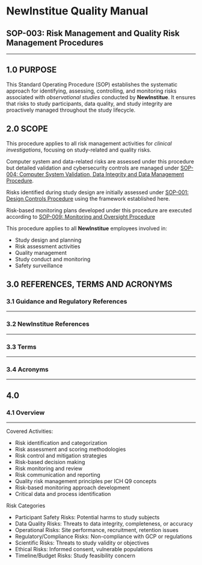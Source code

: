 # __NewInstitue__ Quality Manual
## SOP-003: Risk Management and Quality Risk Management Procedures
-----------------------------------------------------------------------

## 1.0 PURPOSE

This Standard Operating Procedure (SOP) establishes the systematic approach for
identifying, assessing, controlling, and monitoring risks associated with
*observational studies* conducted by __NewInstitue__. It ensures that risks to
study participants, data quality, and study integrity are proactively managed
throughout the study lifecycle.

## 2.0 SCOPE

This procedure applies to all risk management activities for *clinical
investigations*, focusing on study-related and quality risks.

Computer system and data-related risks are assessed under this procedure but
detailed validation and cybersecurity controls are managed under
[SOP-004: Computer System Validation, Data Integrity and Data Management Procedure](SOP-004--Computer_System_Validation_Data_Integrity_and_Data_Management_Procedure.md).

Risks identified during study design are initially assessed under
[SOP-001: Design Controls Procedure](SOP-001--Design_Controls_Procedure.md)
using the framework established here.

Risk-based monitoring plans developed under this procedure are executed
according to [SOP-009: Monitoring and Oversight Procedure](SOP-009--Monitoring_and_Oversight_Procedure.md)

This procedure applies to all __NewInstitue__ employees involved in:

- Study design and planning
- Risk assessment activities
- Quality management
- Study conduct and monitoring
- Safety surveillance

## 3.0 REFERENCES, TERMS AND ACRONYMS

### 3.1 Guidance and Regulatory References
-----------------------------------------------------------------------

### 3.2 __NewInstitue__ References 
-----------------------------------------------------------------------

### 3.3 Terms
-----------------------------------------------------------------------

### 3.4 Acronyms
-----------------------------------------------------------------------

## 4.0

### 4.1 Overview
-----------------------------------------------------------------------

Covered Activities:

- Risk identification and categorization
- Risk assessment and scoring methodologies
- Risk control and mitigation strategies
- Risk-based decision making
- Risk monitoring and review
- Risk communication and reporting
- Quality risk management principles per ICH Q9 concepts
- Risk-based monitoring approach development
- Critical data and process identification

Risk Categories

- Participant Safety Risks: Potential harms to study subjects
- Data Quality Risks: Threats to data integrity, completeness, or accuracy
- Operational Risks: Site performance, recruitment, retention issues
- Regulatory/Compliance Risks: Non-compliance with GCP or regulations
- Scientific Risks: Threats to study validity or objectives
- Ethical Risks: Informed consent, vulnerable populations
- Timeline/Budget Risks: Study feasibility concern

